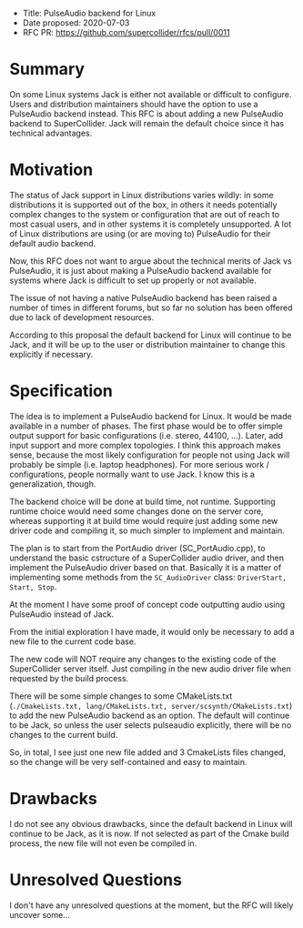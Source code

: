 - Title: PulseAudio backend for Linux
- Date proposed: 2020-07-03
- RFC PR: https://github.com/supercollider/rfcs/pull/0011

# Summary

On some Linux systems Jack is either not available or difficult to configure. Users and distribution maintainers should have the option to use a PulseAudio backend instead. This RFC is about adding a new PulseAudio backend to SuperCollider. Jack will remain the default choice since it has technical advantages.

# Motivation

The status of Jack support in Linux distributions varies wildly: in some distributions it is supported out of the box, in others it needs potentially complex changes to the system or configuration that are out of reach to most casual users, and in other systems it is completely unsupported. A lot of Linux distributions are using (or are moving to) PulseAudio for their default audio backend.

Now, this RFC does not want to argue about the technical merits of Jack vs PulseAudio, it is just about making a PulseAudio backend available for systems where Jack is difficult to set up properly or not available.

The issue of not having a native PulseAudio backend has been raised a number of times in different forums, but so far no solution has been offered due to lack of development resources.

According to this proposal the default backend for Linux will continue to be Jack, and it will be up to the user or distribution maintainer to change this explicitly if necessary.

# Specification

The idea is to implement a PulseAudio backend for Linux. It would be made available in a number of phases. The first phase would be to offer simple output support for basic configurations (i.e. stereo, 44100, ...). Later, add input support and more complex topologies. I think this approach makes sense, because the most likely configuration for people not using Jack will probably be simple (i.e. laptop headphones). For more serious work / configurations, people normally want to use Jack. I know this is a generalization, though.

The backend choice will be done at build time, not runtime. Supporting runtime choice would need some changes done on the server core, whereas supporting it at build time would require just adding some new driver code and compiling it, so much simpler to implement and maintain.

The plan is to start from the PortAudio driver (SC_PortAudio.cpp), to understand the basic cstructure of a SuperCollider audio driver, and then implement the PulseAudio driver based on that. Basically it is a matter of implementing some methods from the `SC_AudioDriver` class: `DriverStart, Start, Stop`.

At the moment I have some proof of concept code outputting audio using PulseAudio instead of Jack.

From the initial exploration I have made, it would only be necessary to add a new file to the current code base.

The new code will NOT require any changes to the existing code of the SuperCollider server itself. Just compiling in the new audio driver file when requested by the build process.

There will be some simple changes to some CMakeLists.txt (`./CmakeLists.txt, lang/CMakeLists.txt, server/scsynth/CMakeLists.txt`) to add the new PulseAudio backend as an option. The default will continue to be Jack, so unless the user selects pulseaudio explicitly, there will be no changes to the current build.

So, in total, I see just one new file added and 3 CmakeLists files changed, so the change will be very self-contained and easy to maintain.

# Drawbacks

I do not see any obvious drawbacks, since the default backend in Linux will continue to be Jack, as it is now. If not selected as part of the Cmake build process, the new file will not even be compiled in.

# Unresolved Questions

I don't have any unresolved questions at the moment, but the RFC will likely uncover some...
